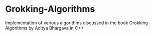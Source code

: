 # Grokking-Algorithms
Implementation of various algorithms discussed in the book Grokking Algorithms by Aditya Bhargava in C++

